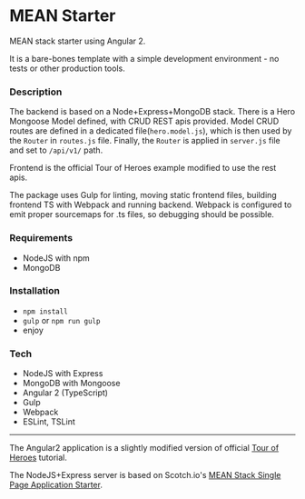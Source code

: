 # MEAN Starter
MEAN stack starter using Angular 2.

It is a bare-bones template with a simple development environment - no tests or other production tools.

### Description
The backend is based on a Node+Express+MongoDB stack. There is a Hero Mongoose Model defined, with
CRUD REST apis provided. Model CRUD routes are defined in a dedicated file(`hero.model.js`), which is then used by the
`Router` in `routes.js` file. Finally, the `Router` is applied in `server.js` file and set to `/api/v1/` path.

Frontend is the official Tour of Heroes example modified to use the rest apis.

The package uses Gulp for linting, moving static frontend files, building frontend TS with Webpack and running backend.
Webpack is configured to emit proper sourcemaps for .ts files, so debugging should be possible.

### Requirements

- NodeJS with npm
- MongoDB

### Installation
- `npm install`
- `gulp` or `npm run gulp`
- enjoy

### Tech

- NodeJS with Express
- MongoDB with Mongoose
- Angular 2 (TypeScript)
- Gulp
- Webpack
- ESLint, TSLint

----

The Angular2 application is a slightly modified version
of official [Tour of Heroes](https://angular.io/docs/ts/latest/tutorial/) tutorial.

The NodeJS+Express server is based
on Scotch.io's [MEAN Stack Single Page Application Starter](https://github.com/scotch-io/starter-node-angular/).
